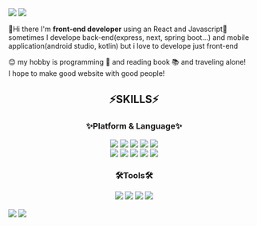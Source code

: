 <img src="https://capsule-render.vercel.app/api?type=waving&color=auto&height=200&section=header&text=Jaewoong%20Github!&fontSize=90" />	


<a href="https://velog.io/@icecrao2" target="_blank">
  <img src="https://img.shields.io/badge/Blog-005571?style=flat-square&logo=Bloglovin&logoColor=white"/>
</a>

👋Hi there I'm **front-end developer** using an React and Javascript🌱
sometimes I develope back-end(express, next, spring boot...) and mobile application(android studio, kotlin) but i love to develope just front-end

😊 my hobby is programming 🤖 and reading book 📚 and traveling alone!
<br />
I hope to make good website with good people!

  
<div align=center>
  <h2>⚡SKILLS⚡</h2>
  <h3><strong>✨Platform & Language✨</strong></h3>

<img src="https://img.shields.io/badge/-React-green?style=flat-square&logo=React&logoColor=white" /> 
<img src="https://img.shields.io/badge/-Javascript-yellow?style=flat-square&logo=Javascript&logoColor=white" />  
<img src="https://img.shields.io/badge/-HTML5-black?style=flat-square&logo=Html&logoColor=white" />  
<img src="https://img.shields.io/badge/-CSS3-blue?style=flat-square&logo=Css&logoColor=white" />  
<img src="https://img.shields.io/badge/-tailwind-green?style=flat-square&logo=Tailwind&logoColor=white" />
  <br />

<img src="https://img.shields.io/badge/MySQL-4479A1?style=flat&logo=MySQL&logoColor=white" />
<img src="https://img.shields.io/badge/MariaDB-003545?style=flat&logo=MariaDB&logoColor=white" />
<img src="https://img.shields.io/badge/-Vue-green?style=flat-square&logo=vue&logoColor=white" />
<img src="https://img.shields.io/badge/-Java-green?style=flat-square&logo=Java&logoColor=white" /> 
<img src="https://img.shields.io/badge/-C-green?style=flat-square&logo=C&logoColor=white" />
  
  <h3><strong>🛠Tools🛠</strong></h3>

<img src="https://img.shields.io/badge/Visual%20Studio%20Code-007ACC?style=flat&logo=VisualStudioCode&logoColor=white" />
<img src="https://img.shields.io/badge/-firebase-green?style=flat-square&logo=Google&logoColor=white" /> 
<img src="https://img.shields.io/badge/GitHub-181717?style=flat&logo=GitHub&logoColor=white" />
<img src="https://img.shields.io/badge/AWS-232F3E?style=flat&logo=AmazonAWS&logoColor=white" />

</div>

<br />
<div>
  <img src="https://github-readme-stats.vercel.app/api/top-langs/?username=icecrao2&layout=compact">
  <img src="https://github-readme-stats.vercel.app/api?username=icecrao2&show_icons=true">
</div?

<!--
**icecrao2/icecrao2** is a ✨ _special_ ✨ repository because its `README.md` (this file) appears on your GitHub profile.

Here are some ideas to get you started:

- 🔭 I’m currently working on ...
- 🌱 I’m currently learning ...
- 👯 I’m looking to collaborate on ...
- 🤔 I’m looking for help with ...
- 💬 Ask me about ...
- 📫 How to reach me: ...
- 😄 Pronouns: ...
- ⚡ Fun fact: ...
-->
